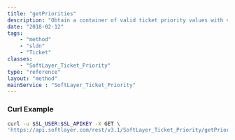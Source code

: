 ```yaml
---
title: "getPriorities"
description: "Obtain a container of valid ticket priority values with value/name key pairs."
date: "2018-02-12"
tags:
    - "method"
    - "sldn"
    - "Ticket"
classes:
    - "SoftLayer_Ticket_Priority"
type: "reference"
layout: "method"
mainService : "SoftLayer_Ticket_Priority"
---
```


### Curl Example
```bash
curl -u $SL_USER:$SL_APIKEY -X GET \
'https://api.softlayer.com/rest/v3.1/SoftLayer_Ticket_Priority/getPriorities'
```
